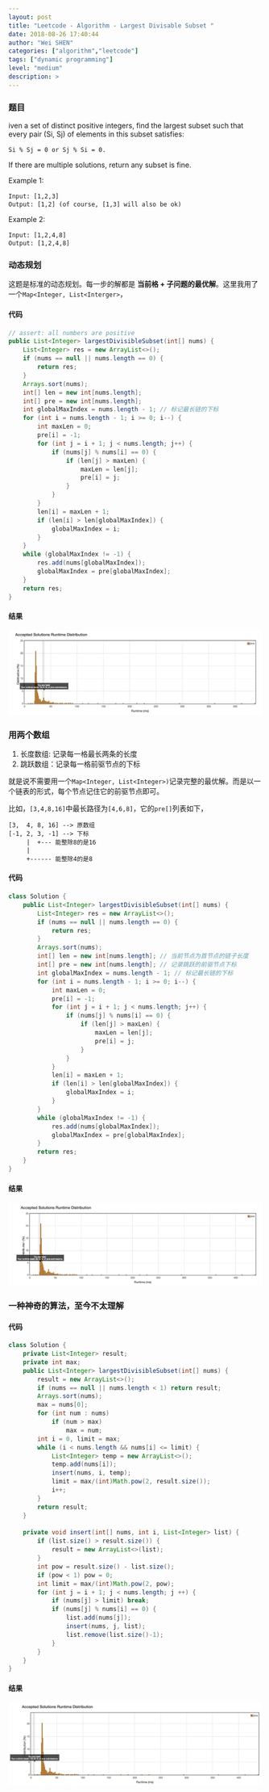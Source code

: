 ```yaml
---
layout: post
title: "Leetcode - Algorithm - Largest Divisable Subset "
date: 2018-08-26 17:40:44
author: "Wei SHEN"
categories: ["algorithm","leetcode"]
tags: ["dynamic programming"]
level: "medium"
description: >
---
```


### 题目
iven a set of distinct positive integers, find the largest subset such that every pair (Si, Sj) of elements in this subset satisfies:
```
Si % Sj = 0 or Sj % Si = 0.
```

If there are multiple solutions, return any subset is fine.

Example 1:
```
Input: [1,2,3]
Output: [1,2] (of course, [1,3] will also be ok)
```
Example 2:
```
Input: [1,2,4,8]
Output: [1,2,4,8]
```

### 动态规划
这题是标准的动态规划。每一步的解都是 **当前格 + 子问题的最优解**。这里我用了一个`Map<Integer, List<Interger>`，

#### 代码
```java
// assert: all numbers are positive
public List<Integer> largestDivisibleSubset(int[] nums) {
    List<Integer> res = new ArrayList<>();
    if (nums == null || nums.length == 0) {
        return res;
    }
    Arrays.sort(nums);
    int[] len = new int[nums.length];
    int[] pre = new int[nums.length];
    int globalMaxIndex = nums.length - 1; // 标记最长链的下标
    for (int i = nums.length - 1; i >= 0; i--) {
        int maxLen = 0;
        pre[i] = -1;
        for (int j = i + 1; j < nums.length; j++) {
            if (nums[j] % nums[i] == 0) {
                if (len[j] > maxLen) {
                    maxLen = len[j];
                    pre[i] = j;
                }
            }
        }
        len[i] = maxLen + 1;
        if (len[i] > len[globalMaxIndex]) {
            globalMaxIndex = i;
        }
    }
    while (globalMaxIndex != -1) {
        res.add(nums[globalMaxIndex]);
        globalMaxIndex = pre[globalMaxIndex];
    }
    return res;
}
```

#### 结果
![largest-divisable-subset-1](/images/leetcode/largest-divisable-subset-1.png)


### 用两个数组
1. 长度数组: 记录每一格最长两条的长度
2. 跳跃数组：记录每一格前驱节点的下标

就是说不需要用一个`Map<Integer, List<Integer>)`记录完整的最优解。而是以一个链表的形式，每个节点记住它的前驱节点即可。

比如，`[3,4,8,16]`中最长路径为`[4,6,8]`，它的`pre[]`列表如下，
```
[3,  4, 8, 16] --> 原数组
[-1, 2, 3, -1] --> 下标
     |  +--- 能整除8的是16
     |
     +------ 能整除4的是8
```

#### 代码
```java
class Solution {
    public List<Integer> largestDivisibleSubset(int[] nums) {
        List<Integer> res = new ArrayList<>();
        if (nums == null || nums.length == 0) {
            return res;
        }
        Arrays.sort(nums);
        int[] len = new int[nums.length]; // 当前节点为首节点的链子长度
        int[] pre = new int[nums.length]; // 记录跳跃的前驱节点下标
        int globalMaxIndex = nums.length - 1; // 标记最长链的下标
        for (int i = nums.length - 1; i >= 0; i--) {
            int maxLen = 0;
            pre[i] = -1;
            for (int j = i + 1; j < nums.length; j++) {
                if (nums[j] % nums[i] == 0) {
                    if (len[j] > maxLen) {
                        maxLen = len[j];
                        pre[i] = j;
                    }
                }
            }
            len[i] = maxLen + 1;
            if (len[i] > len[globalMaxIndex]) {
                globalMaxIndex = i;
            }
        }
        while (globalMaxIndex != -1) {
            res.add(nums[globalMaxIndex]);
            globalMaxIndex = pre[globalMaxIndex];
        }
        return res;
    }
}
```

#### 结果
![largest-divisable-subset-2](/images/leetcode/largest-divisable-subset-2.png)


### 一种神奇的算法，至今不太理解

#### 代码
```java
class Solution {
    private List<Integer> result;
    private int max;
    public List<Integer> largestDivisibleSubset(int[] nums) {
        result = new ArrayList<>();
        if (nums == null || nums.length < 1) return result;
        Arrays.sort(nums);
        max = nums[0];
        for (int num : nums)
            if (num > max)
                max = num;
        int i = 0, limit = max;
        while (i < nums.length && nums[i] <= limit) {
            List<Integer> temp = new ArrayList<>();
            temp.add(nums[i]);
            insert(nums, i, temp);
            limit = max/(int)Math.pow(2, result.size());
            i++;
        }
        return result;
    }

    private void insert(int[] nums, int i, List<Integer> list) {
        if (list.size() > result.size()) {
            result = new ArrayList<>(list);
        }
        int pow = result.size() - list.size();
        if (pow < 1) pow = 0;
        int limit = max/(int)Math.pow(2, pow);
        for (int j = i + 1; j < nums.length; j ++) {
            if (nums[j] > limit) break;
            if (nums[j] % nums[i] == 0) {
                list.add(nums[j]);
                insert(nums, j, list);
                list.remove(list.size()-1);
            }
        }
    }
}
```

#### 结果
![largest-divisable-subset-3](/images/leetcode/largest-divisable-subset-3.png)
